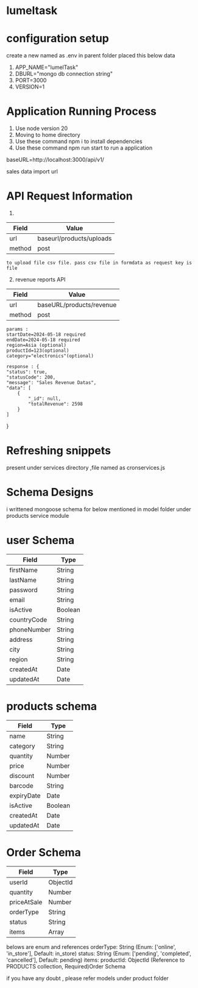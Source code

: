 # lumeltask

# configuration setup
create a new named as .env in parent folder placed this below data
1. APP_NAME="lumelTask"
2. DBURL="mongo db connection string"
3. PORT=3000
4. VERSION=1

# Application Running Process
1. Use node version 20
2. Moving to home directory
3. Use these command npm i to install dependencies
4. Use these command npm run start to run a application

baseURL=http://localhost:3000/api/v1/

sales data import url
# API Request Information
1. 
| Field  | Value                        |
|--------|------------------------------|
| url    | baseurl/products/uploads     |
| method | post                         |

    to upload file csv file. pass csv file in formdata as request key is file

2. revenue reports API

| Field  | Value                        |
|--------|------------------------------|
| url    | baseURL/products/revenue      |
| method | post                         |

    params :
    startDate=2024-05-18 required
    endDate=2024-05-18 required
    region=Asia (optional)
    productId=123(optional)
    category="electronics"(optional)

    response : {
    "status": true,
    "statusCode": 200,
    "message": "Sales Revenue Datas",
    "data": [
        {
            "_id": null,
            "totalRevenue": 2598
        }
    ]
}

# Refreshing snippets

present under services directory ,file named as cronservices.js

# Schema Designs

i writtened mongoose schema for below mentioned in model folder under products service module

# user Schema
| Field        | Type    |
|--------------|---------|
| firstName    | String  |
| lastName     | String  |
| password     | String  |
| email        | String  |
| isActive     | Boolean |
| countryCode  | String  |
| phoneNumber  | String  |
| address      | String  |
| city         | String  |
| region       | String  |
| createdAt    | Date    |
| updatedAt    | Date    |

# products schema

| Field       | Type    |
|-------------|---------|
| name        | String  |
| category    | String  |
| quantity    | Number  |
| price       | Number  |
| discount    | Number  |
| barcode     | String  |
| expiryDate  | Date    |
| isActive    | Boolean |
| createdAt   | Date    |
| updatedAt   | Date    |

# Order Schema

| Field        | Type      |
|--------------|-----------|
| userId       | ObjectId  |
| quantity     | Number    |
| priceAtSale  | Number    |
| orderType    | String    |
| status       | String    |
| items        | Array     |

belows are enum and references
orderType: String (Enum: ['online', 'in_store'], Default: in_store)
status: String (Enum: ['pending', 'completed', 'cancelled'], Default: pending)
items:
productId: ObjectId (Reference to PRODUCTS collection, Required)Order Schema

 if you  have any doubt , please refer models under product folder



